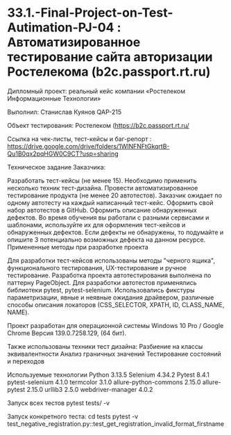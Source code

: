 # 33.1.-Final-Project-on-Test-Autimation-PJ-04 : Автоматизированное тестирование сайта авторизации Ростелекома (b2c.passport.rt.ru)
Дипломный проект: реальный кейс компании «Ростелеком Информационные Технологии»

Выполнил: Станислав Куянов QAP-215

Объект тестирования: Ростелеком (https://b2c.passport.rt.ru/

Ссылка на чек-листы, тест-кейсы и баг-репорт : https://drive.google.com/drive/folders/1WlNFNFtGkqrtB-Qu1B0qx2pqHGW0C9CT?usp=sharing

Техническое задание Заказчика:

Разработать тест-кейсы (не менее 15). Необходимо применить несколько техник тест-дизайна.
Провести автоматизированное тестирование продукта (не менее 20 автотестов). Заказчик ожидает по одному автотесту на каждый написанный тест-кейс. Оформить свой набор автотестов в GitHub.
Оформить описание обнаруженных дефектов. Во время обучения вы работали с разными сервисами и шаблонами, используйте их для оформления тест-кейсов и обнаруженных дефектов. Если дефекты не обнаружены, то подумайте и опишите 3 потенциально возможных дефекта на данном ресурсе.
Примененные методы при разработке проекта

Для разработки тест-кейсов использованы методы "черного ящика", функционального тестирования, UX-тестирование и ручное тестирование. Разработка проекта автотестирования выполнена по паттерну PageObject. Для разработки автотестов применялись библиотеки pytest, pytest-selenium. Использовались фикстуры параметризации, явные и неявные ожидания драйвером, различные способы описания локаторов (СSS_SELECTOR, XPATH, ID, CLASS_NAME, NAME).

Проект разработан для операционной системы Windows 10 Pro / Google Chrome Версия 139.0.7258.129, (64 бит).

Также использованы техники тест дизайна:
Разбиение на классы эквивалентности
Анализ граничных значений
Тестирование состояний и переходов

Используемые технологии
Python 3.13.5
Selenium 4.34.2
Pytest 8.4.1
pytest-selenium 4.1.0
termcolor 3.1.0
allure-python-commons 2.15.0
allure-pytest 2.15.0
urllib3 2.5.0
webdriver-manager 4.0.2

Запуск всех тестов
pytest tests/ -v

Запуск конкретного теста:
cd tests pytest -v test_negative_registration.py::test_get_registration_invalid_format_firstname

